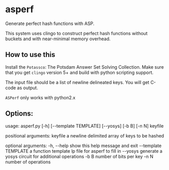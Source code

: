 # asperf
Generate perfect hash functions with ASP.

This system uses clingo to construct perfect hash functions without buckets and with near-minimal memory overhead.

## How to use this
Install the `Potassco`: The Potsdam Answer Set Solving Collection. Make sure that you get `clingo` version 5+ and build with python scripting support.

The input file should be a list of newline delineated keys. You will get C-code as output.

`ASPerf` only works with python2.x

## Options:
usage: asperf.py [-h] [--template TEMPLATE] [--yosys] [-b B] [-n N] keyfile

positional arguments:
  keyfile              a newline delimited array of keys to be hashed

optional arguments:
  -h, --help           show this help message and exit
  --template TEMPLATE  a function template lp file for asperf to fill in
  --yosys              generate a yosys circuit for additional operations
  -b B                 number of bits per key
  -n N                 number of operations

